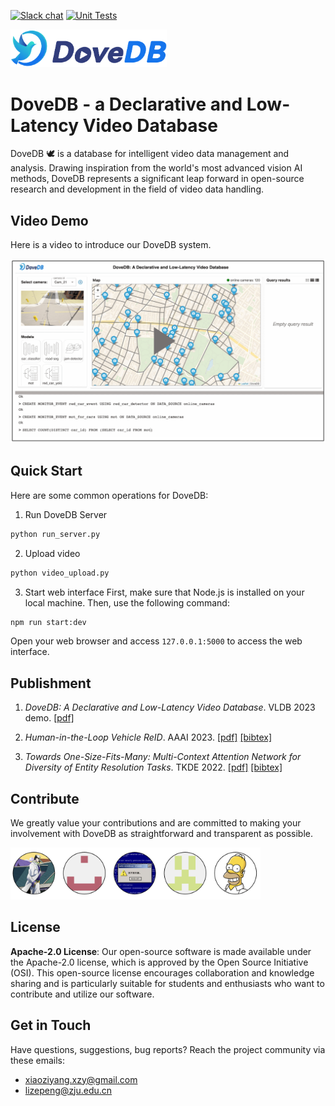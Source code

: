 [![Slack chat][slack-img]](#get-in-touch)
[![Unit Tests][ci-img]](https://github.com/dovedb/DoveDB)

<img src="./figs/DoveDBlatestlogo.png" width="250">

# DoveDB - a Declarative and Low-Latency Video Database

DoveDB 🕊️ is a database for intelligent video data management and analysis. Drawing inspiration from the world's most advanced vision AI methods, DoveDB represents a significant leap forward in open-source research and development in the field of video data handling.

<!-- <img src="./figs/framework.png" width="520"> -->

## Video Demo
Here is a video to introduce our DoveDB system. 

[![Demo video](./figs/video_play.png)](https://www.youtube.com/watch?v=N139dEyvAJk)

## Quick Start

Here are some common operations for DoveDB:

1. Run DoveDB Server
```bash
python run_server.py
```

2. Upload video
```bash
python video_upload.py
```

3. Start web interface
First, make sure that Node.js is installed on your local machine. Then, use the following command:
```bash
npm run start:dev
```
Open your web browser and access `127.0.0.1:5000` to access the web interface.

## Publishment

1. *DoveDB: A Declarative and Low-Latency Video Database*. VLDB 2023 demo. [[pdf]](https://www.vldb.org/pvldb/vol16/p3906-zhang.pdf)

2. *Human-in-the-Loop Vehicle ReID*. AAAI 2023. [[pdf]](https://github.com/dovedb/DoveDB/blob/main/Documentation/hitl_aaai.pdf) [[bibtex]](https://github.com/dovedb/DoveDB/blob/main/Documentation/hitl_aaai.pdf)

3. *Towards One-Size-Fits-Many: Multi-Context Attention Network for Diversity of Entity Resolution Tasks*. TKDE 2022. [[pdf]](https://ieeexplore.ieee.org/abstract/document/9360523/) [[bibtex]](https://dblp.org/rec/journals/tkde/ZhangLWTC22.bib?param=1) 


## Contribute
We greatly value your contributions and are committed to making your involvement with DoveDB as straightforward and transparent as possible. 

<img src="./figs/contributers.png" width="400">

## License

**Apache-2.0 License**: Our open-source software is made available under the Apache-2.0 license, which is approved by the Open Source Initiative (OSI). This open-source license encourages collaboration and knowledge sharing and is particularly suitable for students and enthusiasts who want to contribute and utilize our software.

## Get in Touch

Have questions, suggestions, bug reports? Reach the project community via these emails:

* xiaoziyang.xzy@gmail.com
* lizepeng@zju.edu.cn

[ci-img]: https://github.com/jaegertracing/jaeger/workflows/Unit%20Tests/badge.svg?branch=main
[slack-img]: https://img.shields.io/badge/slack-join%20chat%20%E2%86%92-brightgreen?logo=slack
